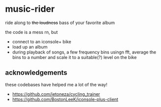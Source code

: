 # music-rider

ride along to ~~the loudness~~ bass of your favorite album

the code is a mess rn, but

- connect to an iconsole+ bike
- load up an album
- during playback of songs, a few frequency bins usingn fft, average the bins to a number and scale it to a suitable(?) level on the bike

## acknowledgements

these codebases have helped me a lot of the way!

- https://github.com/jetoneza/cycling_trainer
- https://github.com/BostonLeeK/iconsole-plus-client
